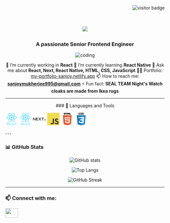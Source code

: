 <p align="right">
  <img src="https://visitor-badge.laobi.icu/badge?page_id=sanjoymukherjee12" alt="visitor badge"/>
</p>

<h1 align="center">
  <img src="https://readme-typing-svg.herokuapp.com/?font=Righteous&size=35&center=true&vCenter=true&width=500&height=70&duration=4000&lines=Hi+There!+👋;+I'm+Sanjoy+Mukherjee!;" />
</h1>

<h3 align="center">A passionate Senior Frontend Engineer</h3>

<div align="center">
  <img 
    src="https://media2.giphy.com/media/v1.Y2lkPTc5MGI3NjExamc5OXIzM3h4YWIyeHRseGEwMzV6eG1xZnhzYTc5OGYzd2swbzhuNSZlcD12MV9pbnRlcm5hbF9naWZfYnlfaWQmY3Q9Zw/qgQUggAC3Pfv687qPC/giphy.gif" 
    width="300px" 
    alt="coding" 
  />
</div>



<div align="center">

 🔭 I’m currently working in **React**
 🌱 I’m currently learning **React Native**
 💬 Ask me about **React, Next, React Native, HTML, CSS, JavaScript**
 👨‍💻 Portfolio: [my-portfolio-sanjoy.netlify.app](https://my-portfolio-sanjoy.netlify.app/)
 📫 How to reach me: **sanjoymukherjee995@gmail.com**
 ⚡ Fun fact: **SEAL TEAM Night's Watch cloaks are made from Ikea rugs**

</div>

---

<div align="center">
### 🧰 Languages and Tools

<p align="left">
  <a href="https://reactjs.org/" target="_blank"><img src="https://raw.githubusercontent.com/devicons/devicon/master/icons/react/react-original-wordmark.svg" alt="React" width="40" height="40"/></a>
  <a href="https://reactnative.dev/" target="_blank"><img src="https://raw.githubusercontent.com/devicons/devicon/master/icons/react/react-original-wordmark.svg" alt="React Native" width="40" height="40"/></a>
  <a href="https://nextjs.org/" target="_blank"><img src="https://raw.githubusercontent.com/devicons/devicon/master/icons/nextjs/nextjs-original-wordmark.svg" alt="Next.js" width="40" height="40"/></a>
  <a href="https://developer.mozilla.org/en-US/docs/Web/JavaScript" target="_blank"><img src="https://raw.githubusercontent.com/devicons/devicon/master/icons/javascript/javascript-original.svg" alt="JavaScript" width="40" height="40"/></a>
  <a href="https://www.w3.org/html/" target="_blank"><img src="https://raw.githubusercontent.com/devicons/devicon/master/icons/html5/html5-original-wordmark.svg" alt="HTML5" width="40" height="40"/></a>
  <a href="https://www.w3schools.com/css/" target="_blank"><img src="https://raw.githubusercontent.com/devicons/devicon/master/icons/css3/css3-original-wordmark.svg" alt="CSS3" width="40" height="40"/></a>
</p>
</div>
---

### 📊 GitHub Stats

<p align="center">
  <img src="https://github-readme-stats.vercel.app/api?username=sanjoymukherjee12&show_icons=true&locale=en" alt="GitHub stats"/>
</p>
<p align="center">
  <img src="https://github-readme-stats.vercel.app/api/top-langs?username=sanjoymukherjee12&show_icons=true&locale=en&layout=compact" alt="Top Langs"/>
</p>
<p align="center">
  <img src="https://github-readme-streak-stats.herokuapp.com/?user=sanjoymukherjee12" alt="GitHub Streak"/>
</p>

---

### 📫 Connect with me:

<p align="left">
  <a href="https://www.linkedin.com/in/sanjoy-mukherjee-9942a7208/" target="_blank">
    <img src="https://raw.githubusercontent.com/rahuldkjain/github-profile-readme-generator/master/src/images/icons/Social/linked-in-alt.svg" height="30" width="40" />
  </a>
</p>
